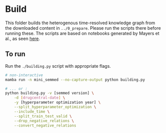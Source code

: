 # Build

This folder builds the heterogenous time-resolved knowledge graph from the downloaded content in `../0_prepare`. Please run the scripts there before running these. The scripts are based on notebooks generated by Mayers et al., as seen [here](https://github.com/mmayers12/semmed/tree/master/build).

## To run

Run the `./building.py` script with appropriate flags.
```bash
# non-interactive
mamba run -n mini_semmed --no-capture-output python building.py 

# ... or : 
python building.py -v [semmed version] \
    -d [drugcentral-date] \
    -y [hyperparameter optimization year] \
    --split_hyperparameter_optimization \
    --include_time \
    --split_train_test_valid \
    --drop_negative_relations \
    --convert_negative_relations 
```

